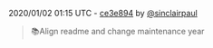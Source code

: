 2020/01/02 01:15 UTC - [ce3e894](https://github.com/hassio-addons/addon-bookstack/commit/ce3e894a038e3ab7c2794fd58449d71322592583) by [@sinclairpaul](https://github.com/sinclairpaul)
> 📚Align readme and change maintenance year 

